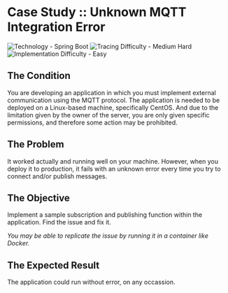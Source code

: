 # Case Study :: Unknown MQTT Integration Error

![Technology - Spring Boot](https://img.shields.io/badge/Technology-Spring_Boot-blue)
![Tracing Difficulty - Medium Hard](https://img.shields.io/badge/Tracing_Difficulty-Medium_Hard-orange)
![Implementation Difficulty - Easy](https://img.shields.io/badge/Implementation_Difficulty-Easy-green)

## The Condition

You are developing an application in which you must implement external communication using the MQTT protocol.
The application is needed to be deployed on a Linux-based machine, specifically CentOS.
And due to the limitation given by the owner of the server, you are only given specific permissions, and therefore some action may be prohibited.

## The Problem

It worked actually and running well on your machine. However, when you deploy it to production,
it fails with an unknown error every time you try to connect and/or publish messages.

## The Objective

Implement a sample subscription and publishing function within the application. Find the issue and fix it.

_You may be able to replicate the issue by running it in a container like Docker._

## The Expected Result

The application could run without error, on any occassion.
